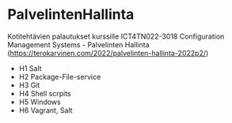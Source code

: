 # PalvelintenHallinta
Kotitehtävien palautukset kurssille ICT4TN022-3018 Configuration Management Systems - Palvelinten Hallinta (https://terokarvinen.com/2022/palvelinten-hallinta-2022p2/)

- H1 Salt
- H2 Package-File-service
- H3 Git
- H4 Shell scrpits
- H5 Windows
- H6 Vagrant, Salt
